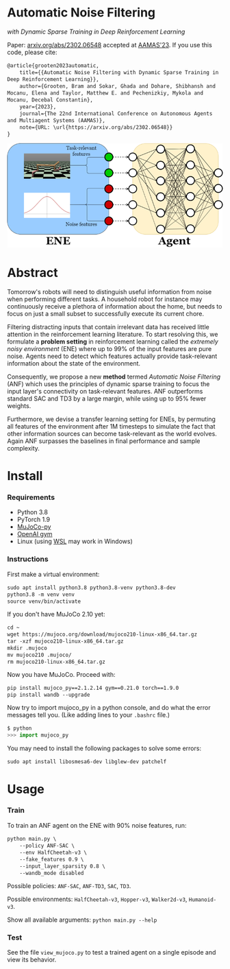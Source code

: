 # Automatic Noise Filtering 
_with Dynamic Sparse Training in Deep Reinforcement Learning_

Paper: [arxiv.org/abs/2302.06548](https://arxiv.org/abs/2302.06548) accepted at [AAMAS'23](https://aamas2023.soton.ac.uk/).
If you use this code, please cite:
```
@article{grooten2023automatic,
    title={{Automatic Noise Filtering with Dynamic Sparse Training in Deep Reinforcement Learning}}, 
    author={Grooten, Bram and Sokar, Ghada and Dohare, Shibhansh and Mocanu, Elena and Taylor, Matthew E. and Pechenizkiy, Mykola and Mocanu, Decebal Constantin},
    year={2023},
    journal={The 22nd International Conference on Autonomous Agents and Multiagent Systems (AAMAS)},
    note={URL: \url{https://arxiv.org/abs/2302.06548}}
}
```

![Image showing the overview of ANF](figures/ANF.png)

# Abstract
Tomorrow's robots will need to distinguish useful information from noise when performing different tasks. 
A household robot for instance may continuously receive a plethora of information about the home, 
but needs to focus on just a small subset to successfully execute its current chore.

Filtering distracting inputs that contain irrelevant data 
has received little attention in the reinforcement learning literature. 
To start resolving this, we formulate a **problem setting** in reinforcement learning 
called the _extremely noisy environment_ (ENE) where up to 99% of the input features are pure noise.
Agents need to detect which features actually provide task-relevant information 
about the state of the environment. 

Consequently, we propose a new **method** termed _Automatic Noise Filtering_ (ANF) 
which uses the principles of dynamic sparse training to focus the input layer's connectivity 
on task-relevant features.
ANF outperforms standard SAC and TD3 by a large margin, while using up to 95% fewer weights.

Furthermore, we devise a transfer learning setting for ENEs, 
by permuting all features of the environment after 1M timesteps 
to simulate the fact that other information sources can become task-relevant as the world evolves. 
Again ANF surpasses the baselines in final performance and sample complexity. 



# Install
### Requirements
* Python 3.8
* PyTorch 1.9
* [MuJoCo-py](https://github.com/openai/mujoco-py) 
* [OpenAI gym](https://github.com/openai/gym)
* Linux (using [WSL](https://learn.microsoft.com/en-us/windows/wsl/install) may work in Windows)

### Instructions 
First make a virtual environment:
```shell
sudo apt install python3.8 python3.8-venv python3.8-dev
python3.8 -m venv venv
source venv/bin/activate
```

If you don't have MuJoCo 2.10 yet:
```shell
cd ~
wget https://mujoco.org/download/mujoco210-linux-x86_64.tar.gz
tar -xzf mujoco210-linux-x86_64.tar.gz
mkdir .mujoco
mv mujoco210 .mujoco/
rm mujoco210-linux-x86_64.tar.gz
```

Now you have MuJoCo. Proceed with:
```shell
pip install mujoco_py==2.1.2.14 gym==0.21.0 torch==1.9.0
pip install wandb --upgrade
```


Now try to import mujoco_py in a python console, 
and do what the error messages tell you. 
(Like adding lines to your `.bashrc` file.)
```python
$ python
>>> import mujoco_py
```

You may need to install the following packages to solve some errors:
```shell
sudo apt install libosmesa6-dev libglew-dev patchelf
```


# Usage

### Train
To train an ANF agent on the ENE with 90% noise features, run:
```
python main.py \
    --policy ANF-SAC \
    --env HalfCheetah-v3 \
    --fake_features 0.9 \
    --input_layer_sparsity 0.8 \
    --wandb_mode disabled
```

Possible policies: `ANF-SAC`, `ANF-TD3`, `SAC`, `TD3`.

Possible environments: `HalfCheetah-v3`, `Hopper-v3`, `Walker2d-v3`, `Humanoid-v3`.

Show all available arguments: `python main.py --help`

### Test

See the file `view_mujoco.py` to test a trained agent on a single episode and view its behavior.



